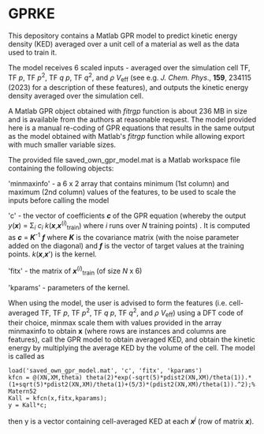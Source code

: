 # GPRKE
This depository contains a Matlab GPR model to predict kinetic energy density (KED) averaged over a unit cell of a material as well as the data used to train it.

The model receives 6 scaled inputs - averaged over the simulation cell TF, TF _p_, TF _p_<sup>2</sup>, TF _q p_, TF _q_<sup>2</sup>, and _ρ V_<sub>eff</sub> (see e.g. *J. Chem. Phys*., **159**, 234115 (2023) for a description of these features), and outputs the kinetic energy density averaged over the simulation cell. 

A Matlab GPR object obtained with *fitrgp* function is about 236 MB in size and is available from the authors at reasonable request.
The model provided here is a manual re-coding of GPR equations that results in the same output as the model obtained with Matlab's *fitrgp* function while allowing export with much smaller variable sizes.

The provided file saved_own_gpr_model.mat is a Matlab workspace file containing the following objects: 

'minmaxinfo' - a 6 x 2 array that contains minimum (1st column) and maximum (2nd column) values of the features, to be used to scale the inputs before calling the model 

'c' - the vector of coefficients **_c_** of the GPR equation (whereby the output _y_(**_x_**) = Σ<sub>_i_</sub> _c_<sub>_i_</sub> _k_(**_x_**,**_x_**<sup>(_i_)</sup><sub>train</sub>) where _i_ runs over _N_ training points) . It is computed as **_c_** = **_K_**<sup>-1</sup> **_f_** where **_K_** is the covariance matrix (with the noise parameter added on the diagonal) and **_f_** is the vector of target values at the training points. _k_(**_x_**,**_x_**') is the kernel.

'fitx' - the matrix of **_x_**<sup>(_i_)</sup><sub>train</sub> (of size _N_ x 6)

'kparams' - parameters of the kernel.

When using the model, the user is advised to form the features (i.e. cell-averaged TF, TF _p_, TF _p_<sup>2</sup>, TF _q p_, TF _q_<sup>2</sup>, and _ρ V_<sub>eff</sub>) using a DFT code of their choice, minmax scale them with values provided in the array minmaxinfo to obtain **x** (where rows are instances and columns are features), call the GPR model to obtain averaged KED, and obtain the kinetic energy by multiplying the average KED by the volume of the cell. The model is called as 

    load('saved_own_gpr_model.mat', 'c', 'fitx', 'kparams')
    kfcn = @(XN,XM,theta) theta(2)*exp(-sqrt(5)*pdist2(XN,XM)/theta(1)).*(1+sqrt(5)*pdist2(XN,XM)/theta(1)+(5/3)*(pdist2(XN,XM)/theta(1)).^2);% Matern52
    Kall = kfcn(x,fitx,kparams); 
    y = Kall*c; 

then y is a vector containing cell-averaged KED at each **_x_**<sup>_j_</sup> (row of matrix **_x_**).
